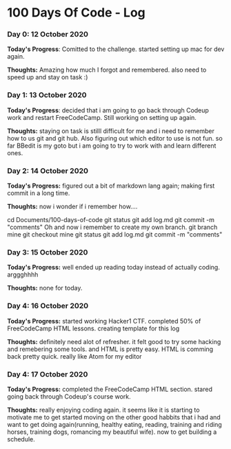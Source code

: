 # 100 Days Of Code - Log

<!--
### Day 0: February 30, 2016 (Example 1)
##### (delete me or comment me out)

**Today's Progress**: Fixed CSS, worked on canvas functionality for the app.

**Thoughts:** I really struggled with CSS, but, overall, I feel like I am slowly getting better at it. Canvas is still new for me, but I managed to figure out some basic functionality.

**Link to work:** [Calculator App](http://www.example.com)

### Day 0: February 30, 2016 (Example 2)
##### (delete me or comment me out)

**Today's Progress**: Fixed CSS, worked on canvas functionality for the app.

**Thoughts**: I really struggled with CSS, but, overall, I feel like I am slowly getting better at it. Canvas is still new for me, but I managed to figure out some basic functionality.

**Link(s) to work**: [Calculator App](http://www.example.com)


### Day 1: June 27, Monday

**Today's Progress**: I've gone through many exercises on FreeCodeCamp.

**Thoughts** I've recently started coding, and it's a great feeling when I finally solve an algorithm challenge after a lot of attempts and hours spent.

**Link(s) to work**
1. [Find the Longest Word in a String](https://www.freecodecamp.com/challenges/find-the-longest-word-in-a-string)
2. [Title Case a Sentence](https://www.freecodecamp.com/challenges/title-case-a-sentence)
 -->

### Day 0: 12 October 2020

**Today's Progress**: Comitted to the challenge. started setting up mac for dev again.

**Thoughts:** Amazing how much I forgot and remembered. also need to speed up and stay on task :)

### Day 1: 13 October 2020

**Today's Progress**: decided that i am going to go back through Codeup work and restart FreeCodeCamp. Still working on setting up again.


**Thoughts:** staying on task is stilll difficult for me and i need to remember how to us git and git hub. Also figuring out which editor to use is not fun. so far BBedit is my goto but i am going to try to work with and learn different ones.

### Day 2: 14 October 2020

**Today's Progress:** figured out a bit of markdown lang again; making first commit in a long time.

**Thoughts:** now i wonder if i remember how....

cd Documents/100-days-of-code
git status
git add log.md
git commit -m "comments"
Oh and now i remember to create my own branch.
git branch mine
git checkout mine
git status
git add log.md
git commit -m "comments"

### Day 3: 15 October 2020

**Today's Progress:** well ended up reading today instead of actually coding. arggghhhh

**Thoughts:** none for today.

### Day 4: 16 October 2020

**Today's Progress:** started working Hacker1 CTF.  completed 50% of FreeCodeCamp HTML lessons. creating template for this log

**Thoughts:**  definitely need alot of refresher. it felt good to try some hacking and remebering some tools. and HTML is pretty easy. HTML is comming back pretty quick. really like Atom for my editor

### Day 4: 17 October 2020

**Today's Progress:** completed the FreeCodeCamp HTML section. stared going back through Codeup's course work.

**Thoughts:** really enjoying coding again. it seems like it is starting to motivate me to get started moving on the other good habbits that i had and want to get doing again(running, healthy eating, reading, training and riding horses, training dogs, romancing my beautiful wife). now to get building a schedule.


<!-- Write Log Above -->
<!-- Daily Template
### Day 4: 16 October 2020

**Today's Progress:**

**Thoughts:**   
 -->
